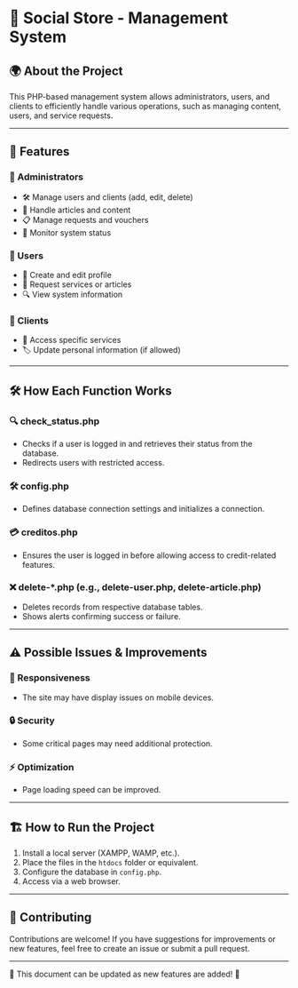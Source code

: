 # 📌 Social Store - Management System

## 🌍 About the Project
This PHP-based management system allows administrators, users, and clients to efficiently handle various operations, such as managing content, users, and service requests.

---

## 🚀 Features

### 🔑 Administrators
- 🛠 Manage users and clients (add, edit, delete)
- 📰 Handle articles and content
- 📋 Manage requests and vouchers
- 📡 Monitor system status

### 👤 Users
- 📝 Create and edit profile
- 📌 Request services or articles
- 🔍 View system information

### 🏥 Clients
- 🎯 Access specific services
- 🏷 Update personal information (if allowed)

---

## 🛠 How Each Function Works

### 🔍 check_status.php
- Checks if a user is logged in and retrieves their status from the database.
- Redirects users with restricted access.

### 🛠 config.php
- Defines database connection settings and initializes a connection.

### 💳 creditos.php
- Ensures the user is logged in before allowing access to credit-related features.

### ❌ delete-*.php (e.g., delete-user.php, delete-article.php)
- Deletes records from respective database tables.
- Shows alerts confirming success or failure.

---

## ⚠️ Possible Issues & Improvements

### 📱 Responsiveness
- The site may have display issues on mobile devices.

### 🔒 Security
- Some critical pages may need additional protection.

### ⚡ Optimization
- Page loading speed can be improved.

---

## 🏗 How to Run the Project

1. Install a local server (XAMPP, WAMP, etc.).
2. Place the files in the `htdocs` folder or equivalent.
3. Configure the database in `config.php`.
4. Access via a web browser.

---

## 🤝 Contributing
Contributions are welcome! If you have suggestions for improvements or new features, feel free to create an issue or submit a pull request.

---

📢 This document can be updated as new features are added! 🚀

